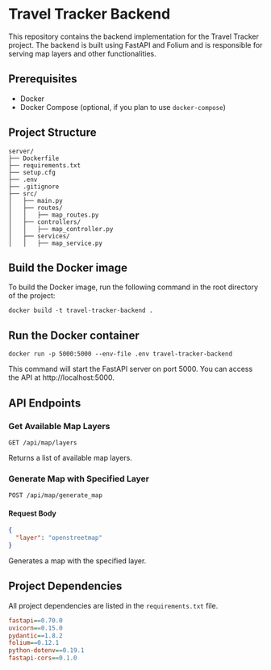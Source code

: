 # Travel Tracker Backend

This repository contains the backend implementation for the Travel Tracker project. The backend is built using FastAPI and Folium and is responsible for serving map layers and other functionalities.

## Prerequisites

- Docker
- Docker Compose (optional, if you plan to use `docker-compose`)

## Project Structure
```text
server/
├── Dockerfile
├── requirements.txt
├── setup.cfg
├── .env
├── .gitignore
├── src/
│   ├── main.py
│   ├── routes/
│   │   ├── map_routes.py
│   ├── controllers/
│   │   ├── map_controller.py
│   ├── services/
│   │   ├── map_service.py
```

## Build the Docker image

To build the Docker image, run the following command in the root directory of the project:
```text
docker build -t travel-tracker-backend .
```
## Run the Docker container
```text
docker run -p 5000:5000 --env-file .env travel-tracker-backend
```
This command will start the FastAPI server on port 5000. You can access the API at http://localhost:5000.

## API Endpoints

### Get Available Map Layers

```http
GET /api/map/layers
```

Returns a list of available map layers.

### Generate Map with Specified Layer

```http
POST /api/map/generate_map
```

#### Request Body

```json
{
  "layer": "openstreetmap"
}
```

Generates a map with the specified layer.

## Project Dependencies

All project dependencies are listed in the `requirements.txt` file.

```ini
fastapi==0.70.0
uvicorn==0.15.0
pydantic==1.8.2
folium==0.12.1
python-dotenv==0.19.1
fastapi-cors==0.1.0
```

